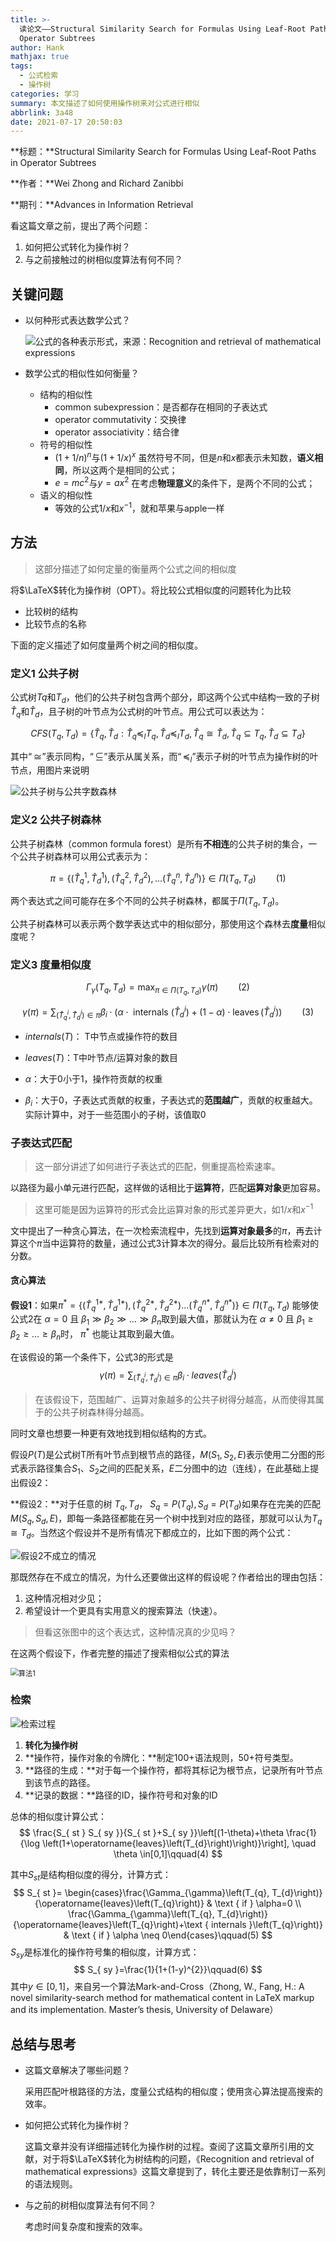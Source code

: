 ```yaml
---
title: >-
  读论文——Structural Similarity Search for Formulas Using Leaf-Root Paths in
  Operator Subtrees
author: Hank
mathjax: true
tags:
  - 公式检索
  - 操作树
categories: 学习
summary: 本文描述了如何使用操作树来对公式进行相似
abbrlink: 3a48
date: 2021-07-17 20:50:03
---
```

**标题：**Structural Similarity Search for Formulas Using Leaf-Root Paths in Operator Subtrees

**作者：**Wei Zhong and Richard Zanibbi

**期刊：**Advances in Information Retrieval

看这篇文章之前，提出了两个问题：

1. 如何把公式转化为操作树？
2. 与之前接触过的树相似度算法有何不同？

## 关键问题

+ 以何种形式表达数学公式？

  ![公式的各种表示形式，来源：Recognition and retrieval of mathematical expressions](https://my-picbed.oss-cn-hangzhou.aliyuncs.com/20210718193132.png)

+ 数学公式的相似性如何衡量？

  + 结构的相似性
    + common subexpression：是否都存在相同的子表达式
    + operator commutativity：交换律
    + operator associativity：结合律
  + 符号的相似性
    + $(1+1/n)^n$与$(1+1/x)^x$ 虽然符号不同，但是$n$和$x$都表示未知数，**语义相同**，所以这两个是相同的公式；
    + $e=mc^2$与$y=ax^2$ 在考虑**物理意义**的条件下，是两个不同的公式；
  + 语义的相似性
    + 等效的公式$1/x$和$x^{-1}$，就和苹果与apple一样

## 方法

> 这部分描述了如何定量的衡量两个公式之间的相似度

将$\LaTeX$转化为操作树（OPT）。将比较公式相似度的问题转化为比较

+ 比较树的结构
+ 比较节点的名称

下面的定义描述了如何度量两个树之间的相似度。

### 定义1 公共子树

公式树$Tq$和$T_d$，他们的公共子树包含两个部分，即这两个公式中结构一致的子树$\hat{T}_q$和$\hat{T}_d$，且子树的叶节点为公式树的叶节点。用公式可以表达为：

$$
CFS\left(T_{q}, T_{d}\right)=\left\{\hat{T}_{q}, \hat{T}_{d}: \hat{T}_{q} \preceq_{l} T_{q}, \hat{T}_{d} \preceq_{l} T_{d}, \hat{T}_{q} \cong \hat{T}_{d}, \hat{T}_{q} \subseteq T_{q}, \hat{T}_{d} \subseteq T_{d}\right\}
$$

其中$“\cong”$表示同构，$“\subseteq”$表示从属关系，而$“\preceq_{l}”$表示子树的叶节点为操作树的叶节点，用图片来说明

![公共子树与公共字数森林](https://my-picbed.oss-cn-hangzhou.aliyuncs.com/20210719094848.png)

### 定义2 公共子树森林

公共子树森林（common formula forest）是所有**不相连**的公共子树的集合，一个公共子树森林可以用公式表示为：

$$
\pi=\left\{\left(\hat{T}_{q}^{1}, \hat{T}_{d}^{1}\right),\left(\hat{T}_{q}^{2}, \hat{T}_{d}^{2}\right), \ldots\left(\hat{T}_{q}^{n}, \hat{T}_{d}^{n}\right)\right\} \in \Pi\left(T_{q}, T_{d}\right)\qquad(1)
$$

两个表达式之间可能存在多个不同的公共子树森林，都属于$\Pi\left(T_{q}, T_{d}\right)$。

公共子树森林可以表示两个数学表达式中的相似部分，那使用这个森林去**度量**相似度呢？

### 定义3 度量相似度

$$
\Gamma_{\gamma}\left(T_{q}, T_{d}\right)=\max _{\pi \in \Pi\left(T_{q}, T_{d}\right)} \gamma(\pi)\qquad(2)
$$

$$
\gamma(\pi)=\sum_{\left(\hat{T}_{q}^{i}, \hat{T}_{d}^{i}\right) \in \pi} \beta_{i} \cdot\left(\alpha \cdot \text { internals }\left(\hat{T}_{d}^{i}\right)+(1-\alpha) \cdot \operatorname{leaves}\left(\hat{T}_{d}^{i}\right)\right)\qquad(3)
$$

+ $internals \left(T\right)$： T中节点或操作符的数目

+ $leaves(T)$：T中叶节点/运算对象的数目

+ $\alpha$：大于0小于1，操作符贡献的权重

+ $\beta_i$：大于0，子表达式贡献的权重，子表达式的**范围越广**，贡献的权重越大。实际计算中，对于一些范围小的子树，该值取0

### 子表达式匹配

> 这一部分讲述了如何进行子表达式的匹配，侧重提高检索速率。

以路径为最小单元进行匹配，这样做的话相比于**运算符**，匹配**运算对象**更加容易。

> 这里可能是因为运算符的形式会比运算对象的形式差异更大，如$1/x$和$x^{-1}$

文中提出了一种贪心算法，在一次检索流程中，先找到**运算对象最多**的$\pi$，再去计算这个$\pi$当中运算符的数量，通过公式3计算本次的得分。最后比较所有检索对的分数。

#### 贪心算法

**假设1**：如果$\pi^{*}=\left\{\left(\hat{T}_{q}^{1 *}, \hat{T}_{d}^{1 *}\right),\left(\hat{T}_{q}^{2 *}, \hat{T}_{d}^{2 *}\right) \ldots\left(\hat{T}_{q}^{n *}, \hat{T}_{d}^{n *}\right)\right\} \in \Pi\left(T_{q}, T_{d}\right)$ 能够使公式2在 $\alpha=0$ 且 $\beta_{1} \gg \beta_{2} \gg \ldots \gg \beta_{n}$取到最大值，那就认为在 $\alpha \neq 0$ 且 $\beta_{1} \geq \beta_{2} \geq \ldots \geq \beta_{n}$时， $\pi^{*}$ 也能让其取到最大值。

在该假设的第一个条件下，公式3的形式是
$$
\gamma(\pi)=\sum_{\left(\hat{T}_{q}^{i}, \hat{T}_{d}^{i}\right) \in \pi} \beta_{i} \cdot{leaves}\left(\hat{T}_{d}^{i}\right)
$$
> 在该假设下，范围越广、运算对象越多的公共子树得分越高，从而使得其属于的公共子树森林得分越高。

同时文章也想要一种更有效地找到相似结构的方式。

假设$P(T)$是公式树T所有叶节点到根节点的路径，$M(S_1, S_2,E)$表示使用二分图的形式表示路径集合$S_1、S_2$之间的匹配关系，$E$二分图中的边（连线），在此基础上提出假设2：

**假设2：**对于任意的树 $T_{q}, T_{d}$， $S_{q}= P \left(T_{q}\right), S_{d}= P \left(T_{d}\right)$如果存在完美的匹配 $M\left(S_{q}, S_{d}, E\right)$，即每一条路径都能在另一个树中找到对应的路径，那就可以认为$T_{q} \cong T_{d}$。当然这个假设并不是所有情况下都成立的，比如下图的两个公式：

![假设2不成立的情况](https://my-picbed.oss-cn-hangzhou.aliyuncs.com/20210719160745.png)

那既然存在不成立的情况，为什么还要做出这样的假设呢？作者给出的理由包括：

1. 这种情况相对少见；
2. 希望设计一个更具有实用意义的搜索算法（快速）。

> 但看这张图中的这个表达式，这种情况真的少见吗？

在这两个假设下，作者完整的描述了搜索相似公式的算法

<img src="https://my-picbed.oss-cn-hangzhou.aliyuncs.com/20210719205617.png" alt="算法1" style="zoom:80%;" />

### 检索

![检索过程](https://my-picbed.oss-cn-hangzhou.aliyuncs.com/20210720101615.png)

1. **转化为操作树**
2. **操作符，操作对象的令牌化：**制定100+语法规则，50+符号类型。
3. **路径的生成：**对于每一个操作符，都将其标记为根节点，记录所有叶节点到该节点的路径。
4. **记录的数据：**路径的ID，操作符号和对象的ID

总体的相似度计算公式：
$$
\frac{S_{ st } S_{ sy }}{S_{ st }+S_{ sy }}\left[(1-\theta)+\theta \frac{1}{\log \left(1+\operatorname{leaves}\left(T_{d}\right)\right)}\right], \quad \theta \in[0,1]\qquad(4)
$$


其中$S_{st}$是结构相似度的得分，计算方式：
$$
S_{ st }= \begin{cases}\frac{\Gamma_{\gamma}\left(T_{q}, T_{d}\right)}{\operatorname{leaves}\left(T_{q}\right)} & \text { if } \alpha=0 \\ \frac{\Gamma_{\gamma}\left(T_{q}, T_{d}\right)}{\operatorname{leaves}\left(T_{q}\right)+\text { internals }\left(T_{q}\right)} & \text { if } \alpha \neq 0\end{cases}\qquad(5)
$$
$S_{sy}$是标准化的操作符号集的相似度，计算方式：
$$
S_{ sy }=\frac{1}{1+(1-y)^{2}}\qquad(6)
$$
其中$y \in[0,1]$，来自另一个算法Mark-and-Cross（Zhong, W., Fang, H.: A novel similarity-search method for mathematical content
in LaTeX markup and its implementation. Master’s thesis, University of Delaware）

## 总结与思考

+ 这篇文章解决了哪些问题？

  采用匹配叶根路径的方法，度量公式结构的相似度；使用贪心算法提高搜索的效率。

+ 如何把公式转化为操作树？

  这篇文章并没有详细描述转化为操作树的过程。查阅了这篇文章所引用的文献，对于将$\LaTeX$转化为树结构的问题，《Recognition and retrieval of mathematical expressions》这篇文章提到了，转化主要还是依靠制订一系列的语法规则。

+ 与之前的树相似度算法有何不同？

  考虑时间复杂度和搜索的效率。

